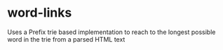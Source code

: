 # word-links
Uses a Prefix trie based implementation to reach to the longest possible word in the trie from a parsed HTML text
